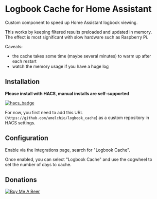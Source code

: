 # Logbook Cache for Home Assistant

Custom component to speed up Home Assistant logbook viewing.

This works by keeping filtered results preloaded and updated in memory. The
effect is most significant with slow hardware such as Raspberry Pi.

Caveats:
- the cache takes some time (maybe several minutes) to warm up after each restart
- watch the memory usage if you have a huge log


## Installation

**Please install with HACS, manual installs are self-supported**

[![hacs_badge](https://img.shields.io/badge/HACS-Custom-orange.svg)](https://github.com/custom-components/hacs)

For now, you first need to add this URL (`https://github.com/amelchio/logbook_cache`) as a custom repository in HACS settings.


## Configuration

Enable via the Integrations page, search for "Logbook Cache".

Once enabled, you can select "Logbook Cache" and use the cogwheel to set the number of days to cache.


## Donations

<a href="https://www.buymeacoffee.com/amelchio" target="_blank"><img src="https://www.buymeacoffee.com/assets/img/custom_images/orange_img.png" alt="Buy Me A Beer" style="height: auto !important;width: auto !important;" ></a><br>
